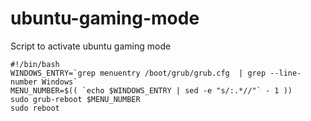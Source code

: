 # ubuntu-gaming-mode
Script to activate ubuntu gaming mode

```
#!/bin/bash
WINDOWS_ENTRY=`grep menuentry /boot/grub/grub.cfg  | grep --line-number Windows`
MENU_NUMBER=$(( `echo $WINDOWS_ENTRY | sed -e "s/:.*//"` - 1 ))
sudo grub-reboot $MENU_NUMBER
sudo reboot
```
